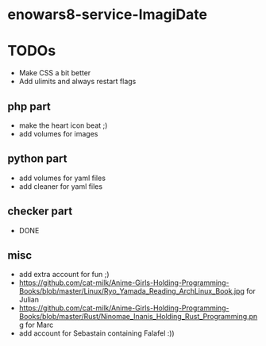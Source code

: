 # enowars8-service-ImagiDate

# TODOs
* Make CSS a bit better
* Add ulimits and always restart flags

## php part
* make the heart icon beat ;)
* add volumes for images

## python part
* add volumes for yaml files
* add cleaner for yaml files

## checker part
* DONE
## misc
* add extra account for fun ;)
* https://github.com/cat-milk/Anime-Girls-Holding-Programming-Books/blob/master/Linux/Ryo_Yamada_Reading_ArchLinux_Book.jpg for Julian
* https://github.com/cat-milk/Anime-Girls-Holding-Programming-Books/blob/master/Rust/Ninomae_Inanis_Holding_Rust_Programming.png for Marc
* add account for Sebastain containing Falafel :))